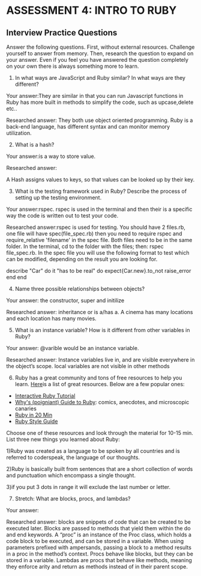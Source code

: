 # ASSESSMENT 4: INTRO TO RUBY
## Interview Practice Questions

Answer the following questions. First, without external resources. Challenge yourself to answer from memory. Then, research the question to expand on your answer. Even if you feel you have answered the question completely on your own there is always something more to learn.   

1. In what ways are JavaScript and Ruby similar? In what ways are they different?

  Your answer:They are similar in that you can run Javascript functions in Ruby has more built in methods to simplify the code, such as upcase,delete etc..

  Researched answer:
They both use object oriented programming.  Ruby is a back-end language, has different syntax and can monitor memory utilization.


2. What is a hash?

  Your answer:is a way to store value.

  Researched answer:

A Hash assigns values to keys, so that values can be looked up by their key.

3. What is the testing framework used in Ruby? Describe the process of setting up the testing environment.

  Your answer:rspec.  rspec is used in the terminal and then their is a specific way the code is written out to test your code.

  Researched answer:rspec is used for testing.  You should have 2 files.rb, one file will have spec(file_spec.rb) then you need to require rspec and require_relative 'filename' in the spec file.  Both files need to be in the same folder.
In the terminal, cd to the folder with the files; then: rspec file_spec.rb.  In the spec file you will use the following format to test which can be modified, depending on the result you are looking for.

describe "Car" do
  it "has to be real" do
    expect{Car.new}.to_not raise_error
  end
end

4. Name three possible relationships between objects?

  Your answer: the constructor, super and initilize

  Researched answer:
inheritance or is a/has a.  A cinema has many locations and each location has many movies.


5. What is an instance variable? How is it different from other variables in Ruby?

  Your answer: @varible would be an instance variable.

  Researched answer:
Instance variables live in, and are visible everywhere in the object’s scope. local variables are not visible in other methods


6. Ruby has a great community and tons of free resources to help you learn. [Here](https://www.ruby-lang.org/en/documentation/)is a list of great resources. Below are a few popular ones:
- [Interactive Ruby Tutorial](http://tryruby.org/levels/1/challenges/0)
- [Why's (poigniant) Guide to Ruby](http://poignant.guide/book/chapter-1.html): comics, anecdotes, and microscopic canaries
- [Ruby in 20 Min](https://www.ruby-lang.org/en/documentation/quickstart/)
- [Ruby Style Guide](https://rubystyle.guide/)

Choose one of these resources and look through the material for 10-15 min. List three new things you learned about Ruby:

1)Ruby was created as a language to be spoken by all countries and is referred to coderspeak, the language of our thoughts.

2)Ruby is basically built from sentences that are a short collection of words and punctuation which encompass a single thought.

3)if you put 3 dots in range it will exclude the last number or letter.


7. Stretch: What are blocks, procs, and lambdas?

  Your answer:

  Researched answer:
 blocks are snippets of code that can be created to be executed later. Blocks are passed to methods that yield them within the do and end keywords.
 A “proc” is an instance of the Proc class, which holds a code block to be executed, and can be stored in a variable.  When using parameters prefixed with ampersands, passing a block to a method results in a proc in the method’s context. Procs behave like blocks, but they can be stored in a variable.  Lambdas are procs that behave like methods, meaning they enforce arity and return as methods instead of in their parent scope.